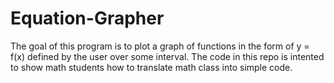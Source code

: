 # Equation-Grapher
The goal of this program is to plot a graph of functions in the form of y = f(x) defined by the user over some interval.
The code in this repo is intented to show math students how to translate math class into simple code.
